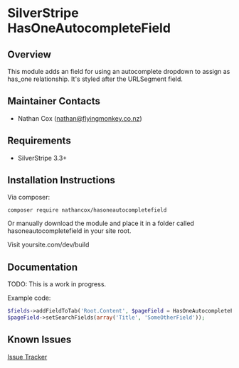 SilverStripe HasOneAutocompleteField
===================================

Overview
--------------

This module adds an field for using an autocomplete dropdown to assign as has_one relationship.  It's styled after the URLSegment field.


Maintainer Contacts
-------------------
*  Nathan Cox (<nathan@flyingmonkey.co.nz>)


Requirements
------------
* SilverStripe 3.3+


Installation Instructions
-------------------------

Via composer:

```
composer require nathancox/hasoneautocompletefield
```

Or manually download the module and place it in a folder called hasoneautocompletefield in your site root.

Visit yoursite.com/dev/build

Documentation
-------------

TODO: This is a work in progress.

Example code:

```php
$fields->addFieldToTab('Root.Content', $pageField = HasOneAutocompleteField::create('LinkedPageID', 'Linked Page', 'Page', 'Title'));
$pageField->setSearchFields(array('Title', 'SomeOtherField'));
```



Known Issues
------------
[Issue Tracker](https://github.com/nathancox/silverstripe-hasoneautocompletefield/issues)
